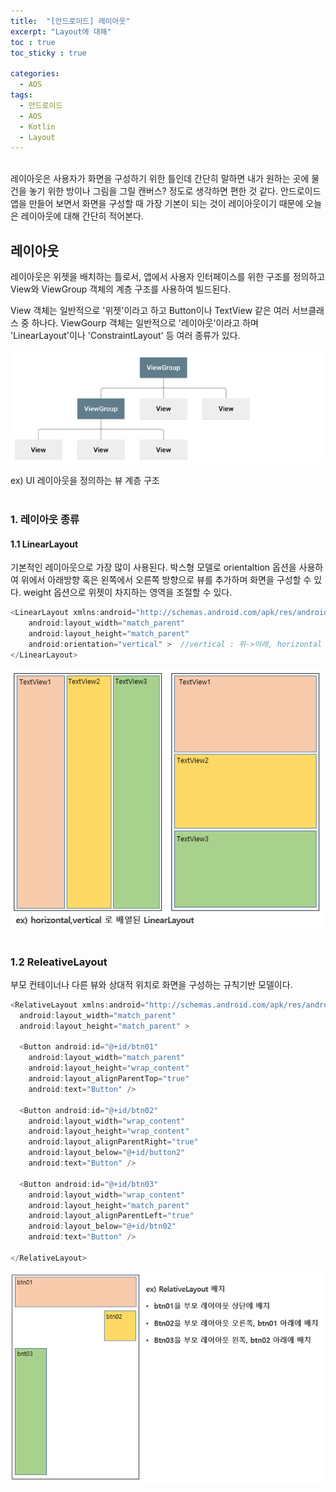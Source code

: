 ```yaml
---
title:  "[안드로이드] 레이아웃"
excerpt: "Layout에 대해"
toc : true
toc_sticky : true

categories:
  - AOS
tags: 
  - 안드로이드 
  - AOS
  - Kotlin
  - Layout
---
```


<br/>
레이아웃은 사용자가 화면을 구성하기 위한 틀인데 간단히 말하면 내가 원하는 곳에 물건을 놓기 위한 방이나 
그림을 그릴 캔버스? 정도로 생각하면 편한 것 같다.
안드로이드 앱을 만들어 보면서 화면을 구성할 때 가장 기본이 되는 것이 레이아웃이기 때문에 
오늘은 레이아웃에 대해 간단히 적어본다.


## 레이아웃

레이아웃은 위젯을 배치하는 틀로서, 앱에서 사용자 인터페이스를 위한 구조를 정의하고 View와 ViewGroup 객체의 계층
구조를 사용하여 빌드된다.

View 객체는 일반적으로 '위젯'이라고 하고 Button이나 TextView 같은 여러 서브클래스 중 하나다.
ViewGourp 객체는 일반적으로 '레이아웃'이라고 하며 'LinearLayout'이나 'ConstraintLayout' 등 여러 종류가 있다.

<img src="/assets/images/view_structure.PNG">

ex) UI 레이아웃을 정의하는 뷰 계층 구조<br/><br/>



### 1. 레이아웃 종류

#### 1.1 LinearLayout

기본적인 레이아웃으로 가장 많이 사용된다. 박스형 모델로 orientaltion 옵션을 사용하여 위에서 아래방향 혹은 왼쪽에서 오른쪽 방향으로 뷰를 추가하며 화면을 구성할 수 있다.
weight 옵션으로 위젯이 차지하는 영역을 조절할 수 있다.

```kotlin
<LinearLayout xmlns:android="http://schemas.android.com/apk/res/android"
    android:layout_width="match_parent"
    android:layout_height="match_parent"
    android:orientation="vertical" >  //vertical : 위->아래, horizontal : 좌->우
</LinearLayout>
```

<img src="/assets/images/linearLayout.PNG"><br/><br/>



### 1.2 ReleativeLayout

부모 컨테이너나 다른 뷰와 상대적 위치로 화면을 구성하는 규칙기반 모델이다.

```kotlin
<RelativeLayout xmlns:android="http://schemas.android.com/apk/res/android" 
  android:layout_width="match_parent" 
  android:layout_height="match_parent" > 

  <Button android:id="@+id/btn01" 
    android:layout_width="match_parent" 
    android:layout_height="wrap_content" 
    android:layout_alignParentTop="true" 
    android:text="Button" /> 

  <Button android:id="@+id/btn02" 
    android:layout_width="wrap_content" 
    android:layout_height="wrap_content" 
    android:layout_alignParentRight="true" 
    android:layout_below="@+id/button2" 
    android:text="Button" />

  <Button android:id="@+id/btn03" 
    android:layout_width="wrap_content" 
    android:layout_height="match_parent" 
    android:layout_alignParentLeft="true" 
    android:layout_below="@+id/btn02" 
    android:text="Button" /> 
  
</RelativeLayout>
```

<img src="/assets/images/relativeLayout.PNG"><br/><br/>


